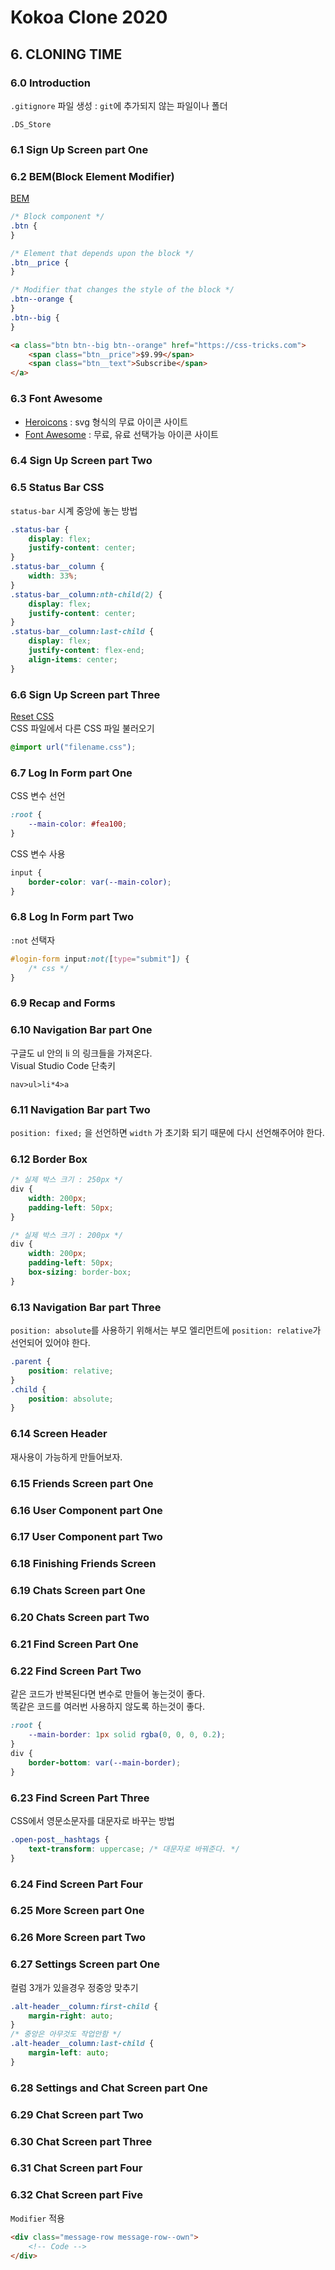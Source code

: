 # Kokoa Clone 2020

## 6. CLONING TIME

### 6.0 Introduction

`.gitignore` 파일 생성 : `git`에 추가되지 않는 파일이나 폴더

```
.DS_Store
```

### 6.1 Sign Up Screen part One

### 6.2 BEM(Block Element Modifier)

[BEM](https://css-tricks.com/bem-101/)

```css
/* Block component */
.btn {
}

/* Element that depends upon the block */
.btn__price {
}

/* Modifier that changes the style of the block */
.btn--orange {
}
.btn--big {
}
```

```html
<a class="btn btn--big btn--orange" href="https://css-tricks.com">
    <span class="btn__price">$9.99</span>
    <span class="btn__text">Subscribe</span>
</a>
```

### 6.3 Font Awesome

-   [Heroicons](https://heroicons.dev/) : svg 형식의 무료 아이콘 사이트
-   [Font Awesome](https://fontawesome.com/) : 무료, 유료 선택가능 아이콘 사이트

### 6.4 Sign Up Screen part Two

### 6.5 Status Bar CSS

`status-bar` 시계 중앙에 놓는 방법

```css
.status-bar {
    display: flex;
    justify-content: center;
}
.status-bar__column {
    width: 33%;
}
.status-bar__column:nth-child(2) {
    display: flex;
    justify-content: center;
}
.status-bar__column:last-child {
    display: flex;
    justify-content: flex-end;
    align-items: center;
}
```

### 6.6 Sign Up Screen part Three

[Reset CSS](https://meyerweb.com/eric/tools/css/reset/)  
CSS 파일에서 다른 CSS 파일 불러오기

```css
@import url("filename.css");
```

### 6.7 Log In Form part One

CSS 변수 선언

```css
:root {
    --main-color: #fea100;
}
```

CSS 변수 사용

```css
input {
    border-color: var(--main-color);
}
```

### 6.8 Log In Form part Two

`:not` 선택자

```css
#login-form input:not([type="submit"]) {
    /* css */
}
```

### 6.9 Recap and Forms

### 6.10 Navigation Bar part One

구글도 ul 안의 li 의 링크들을 가져온다.  
Visual Studio Code 단축키

```
nav>ul>li*4>a
```

### 6.11 Navigation Bar part Two

`position: fixed;` 을 선언하면 `width` 가 초기화 되기 때문에 다시 선언해주어야 한다.

### 6.12 Border Box

```css
/* 실제 박스 크기 : 250px */
div {
    width: 200px;
    padding-left: 50px;
}

/* 실제 박스 크기 : 200px */
div {
    width: 200px;
    padding-left: 50px;
    box-sizing: border-box;
}
```

### 6.13 Navigation Bar part Three

`position: absolute`를 사용하기 위해서는 부모 엘리먼트에 `position: relative`가 선언되어 있어야 한다.

```css
.parent {
    position: relative;
}
.child {
    position: absolute;
}
```

### 6.14 Screen Header

재사용이 가능하게 만들어보자.

### 6.15 Friends Screen part One

### 6.16 User Component part One

### 6.17 User Component part Two

### 6.18 Finishing Friends Screen

### 6.19 Chats Screen part One

### 6.20 Chats Screen part Two

### 6.21 Find Screen Part One

### 6.22 Find Screen Part Two

같은 코드가 반복된다면 변수로 만들어 놓는것이 좋다.  
똑같은 코드를 여러번 사용하지 않도록 하는것이 좋다.

```css
:root {
    --main-border: 1px solid rgba(0, 0, 0, 0.2);
}
div {
    border-bottom: var(--main-border);
}
```

### 6.23 Find Screen Part Three

CSS에서 영문소문자를 대문자로 바꾸는 방법

```css
.open-post__hashtags {
    text-transform: uppercase; /* 대문자로 바꿔준다. */
}
```

### 6.24 Find Screen Part Four

### 6.25 More Screen part One

### 6.26 More Screen part Two

### 6.27 Settings Screen part One

컬럼 3개가 있을경우 정중앙 맞추기

```css
.alt-header__column:first-child {
    margin-right: auto;
}
/* 중앙은 아무것도 작업안함 */
.alt-header__column:last-child {
    margin-left: auto;
}
```

### 6.28 Settings and Chat Screen part One

### 6.29 Chat Screen part Two

### 6.30 Chat Screen part Three

### 6.31 Chat Screen part Four

### 6.32 Chat Screen part Five

`Modifier` 적용

```html
<div class="message-row message-row--own">
    <!-- Code -->
</div>
```
